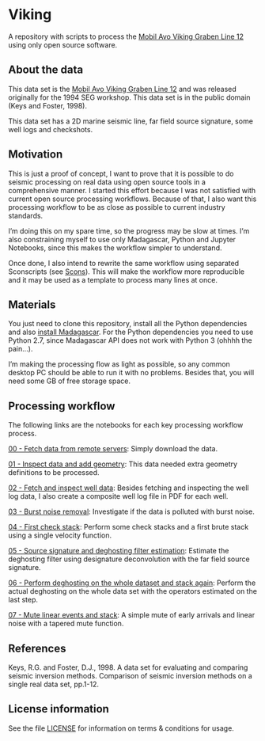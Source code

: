 # Viking

A repository with scripts to process the [Mobil Avo Viking Graben Line 12](http://s3.amazonaws.com/open.source.geoscience/open_data/Mobil_Avo_Viking_Graben_Line_12/mobil_avo.html) using only open source software.

## About the data

This data set is the [Mobil Avo Viking Graben Line 12](http://s3.amazonaws.com/open.source.geoscience/open_data/Mobil_Avo_Viking_Graben_Line_12/mobil_avo.html) and was released originally for the 1994 SEG workshop. This data set is in the public domain (Keys and Foster, 1998).

This data set has a 2D marine seismic line, far field source signature, some well logs and checkshots.

## Motivation

This is just a proof of concept, I want to prove that it is possible to do seismic processing on real data using open source tools in a comprehensive manner. I started this effort because I was not satisfied with current open source processing workflows. Because of that, I also want this processing workflow to be as close as possible to current industry standards.

I’m doing this on my spare time, so the progress may be slow at times. I’m also constraining myself to use only Madagascar, Python and Jupyter Notebooks, since this makes the workflow simpler to understand.

Once done, I also intend to rewrite the same workflow using separated Sconscripts (see [Scons](https://www.scons.org/)). This will make the workflow more reproducible and it may be used as a template to process many lines at once.

## Materials

You just need to clone this repository, install all the Python dependencies and also [install Madagascar](http://www.ahay.org/wiki/Installation). For the Python dependencies you need to use Python 2.7, since Madagascar API does not work with Python 3 (ohhhh the pain...).

I’m making the processing flow as light as possible, so any common desktop PC should be able to run it with no problems. Besides that, you will need some GB of free storage space.

## Processing workflow

The following links are the notebooks for each key processing workflow process.

[00 - Fetch data from remote servers](https://github.com/rmorel/Viking/blob/master/notebooks/00%20-%20Fetch%20data%20from%20remote%20servers.ipynb): Simply download the data.

[01 - Inspect data and add geometry](https://github.com/rmorel/Viking/blob/master/notebooks/01%20-%20Inspect%20data%20and%20add%20geometry.ipynb): This data needed extra geometry definitions to be processed.

[02 - Fetch and inspect well data](https://github.com/rmorel/Viking/blob/master/notebooks/02%20-%20Fetch%20and%20inspect%20well%20data.ipynb): Besides fetching and inspecting the well log data, I also create a composite well log file in PDF for each well.

[03 - Burst noise removal](https://github.com/rmorel/Viking/blob/master/notebooks/03%20-%20Burst%20noise%20removal.ipynb): Investigate if the data is polluted with burst noise.

[04 - First check stack](https://github.com/rmorel/Viking/blob/master/notebooks/04%20-%20First%20check%20stack.ipynb): Perform some check stacks and a first brute stack using a single velocity function.

[05 - Source signature and deghosting filter estimation](https://github.com/rmorel/Viking/blob/master/notebooks/05%20-%20Source%20signature%20and%20de-ghosting%20filter%20estimation.ipynb): Estimate the deghosting filter using designature deconvolution with the far field source signature.

[06 - Perform deghosting on the whole dataset and stack again](https://github.com/rmorel/Viking/blob/master/notebooks/06%20-%20Perform%20deghosting%20on%20the%20whole%20dataset%20and%20stack%20again.ipynb): Perform the actual deghosting on the whole data set with the operators estimated on the last step.

[07 - Mute linear events and stack](https://github.com/rmorel/Viking/blob/master/notebooks/07%20-%20Mute%20linear%20events%20and%20stack.ipynb): A simple mute of early arrivals and linear noise with a tapered mute function.

## References

Keys, R.G. and Foster, D.J., 1998. A data set for evaluating and comparing seismic inversion methods. Comparison of seismic inversion methods on a single real data set, pp.1-12.

## License information
See the file [LICENSE](https://github.com/rmorel/Viking/blob/master/LICENSE) for information on terms & conditions for usage.
